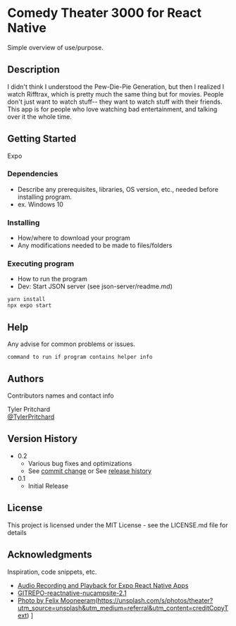 # Comedy Theater 3000 for React Native

Simple overview of use/purpose.

## Description

I didn't think I understood the Pew-Die-Pie Generation, but then I realized I watch Rifftrax, which is pretty much the same thing but for movies.  People don't just want to watch stuff-- they want to watch stuff with their friends.  This app is for people who love watching bad entertainment, and talking over it the whole time.

## Getting Started
Expo

### Dependencies

* Describe any prerequisites, libraries, OS version, etc., needed before installing program.
* ex. Windows 10

### Installing

* How/where to download your program
* Any modifications needed to be made to files/folders

### Executing program

* How to run the program
* Dev: Start JSON server (see json-server/readme.md)
```
yarn install
npx expo start
```

## Help

Any advise for common problems or issues.
```
command to run if program contains helper info
```

## Authors

Contributors names and contact info

Tyler Pritchard  
[@TylerPritchard](https://github.com/tyler-pritchard)

## Version History

* 0.2
    * Various bug fixes and optimizations
    * See [commit change]() or See [release history]()
* 0.1
    * Initial Release

## License

This project is licensed under the MIT License - see the LICENSE.md file for details

## Acknowledgments

Inspiration, code snippets, etc.
* [Audio Recording and Playback for Expo React Native Apps](https://www.youtube.com/watch?v=pd_Ez9Kbi2c)
* [GITREPO-reactnative-nucampsite-2.1](https://www.nucamp.co)
* [Photo by Felix Mooneeram](https://unsplash.com/@felixmooneeram?utm_source=unsplash&utm_medium=referral&utm_content=creditCopyText)(https://unsplash.com/s/photos/theater?utm_source=unsplash&utm_medium=referral&utm_content=creditCopyText)
  ]